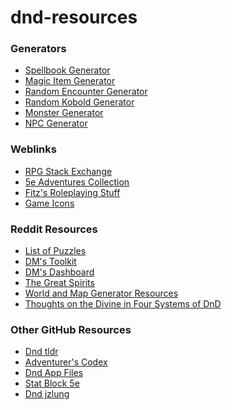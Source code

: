 # dnd-resources

<h3>Generators</h3><ul>
  <li><a href="http://web.cecs.pdx.edu/%7Earredon/spellbook/">Spellbook Generator</a></li>
  <li><a href="http://www.lordbyng.net/inspiration/tables.php">Magic Item Generator</a></li>
  <li><a href="http://calculuschild.github.io/5eMonsterCalculator/CRSuggestor.html">Random Encounter Generator</a></li>
  <li><a href="https://iadndmn.neocities.org/kobolds.html">Random Kobold Generator</a></li>
  <li><a href="https://iadndmn.neocities.org/CRcalc.html">Monster Generator</a></li>
  <li><a href="http://rpgtinker.com">NPC Generator</a></li>
  </ul>
<h3>Weblinks</h3><ul>
  <li><a href="https://rpg.stackexchange.com/"> RPG Stack Exchange</a></li>
  <li><a href="https://merricb.com/dungeons-dragons-5e-adventures-by-level/">5e Adventures Collection</a></li>
  <li><a href="http://mojobob.com/roleplay/roleplay.html">Fitz's Roleplaying Stuff</a></li>
  <li><a href="http://game-icons.net/">Game Icons</a></li>
  </ul>
<h3>Reddit Resources</h3><ul>
  <li><a href="https://www.reddit.com/r/DnD/comments/7oroel/whats_the_coolest_puzzle_youve_encountered_in/">List of Puzzles</a></li>
  <li><a href="https://www.reddit.com/r/DnDBehindTheScreen/comments/7nqfgh/massive_dms_toolkit_online_resources/">DM's Toolkit</a></li>
  <li><a href="https://www.reddit.com/r/DnDBehindTheScreen/comments/7v0noh/dm_dashboard/">DM's Dashboard</a></li>
  <li><a href="https://www.reddit.com/r/DnDBehindTheScreen/comments/7kdpmd/the_great_spirits/">The Great Spirits</a></li>
    <li><a href="https://www.reddit.com/r/DnD/comments/vftej/resource_guide_world_and_map_generation/">World and Map Generator  Resources</a></li>
  <li><a href="https://www.reddit.com/r/DnDBehindTheScreen/comments/7hpnnv/thoughts_on_the_divine_in_dd_four_systems_of/">Thoughts on the Divine in Four Systems of DnD</a></li>
  </ul>
<h3>Other GitHub Resources</h3><ul>
  <li><a href="https://github.com/Miserlou/dnd-tldr">Dnd tldr</a></li>
  <li><a href="https://github.com/adventurerscodex/adventurerscodex">Adventurer's Codex</a></li>
  <li><a href="https://github.com/ceryliae/DnDAppFiles">Dnd App Files</a></li>
  <li><a href="https://github.com/Valloric/statblock5e">Stat Block 5e</a></li>
  <li><a href="https://github.com/jzlung/dnd">Dnd jzlung</a></li>
    </ul>
